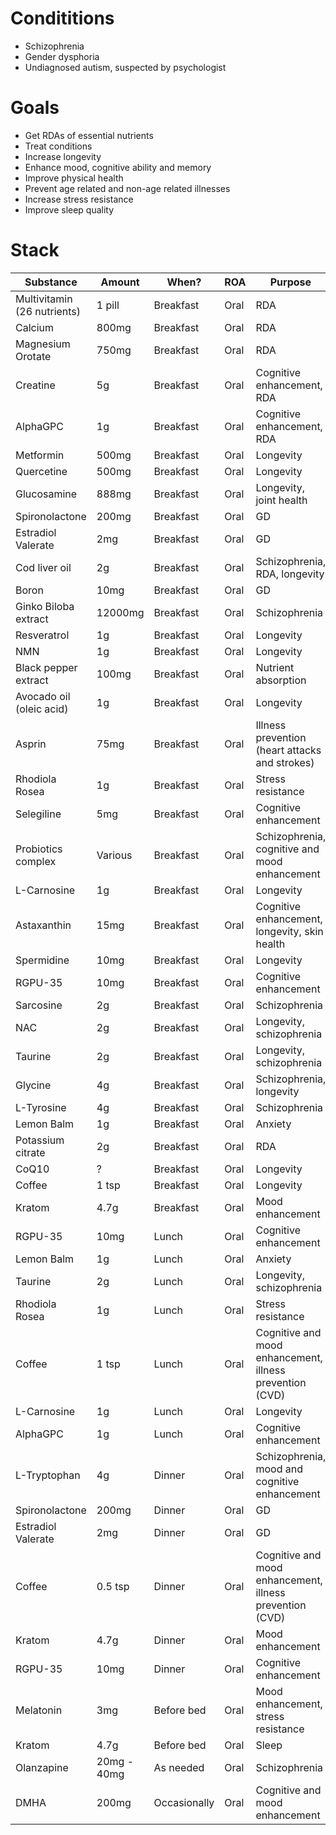 # Condititions
- Schizophrenia
- Gender dysphoria
- Undiagnosed autism, suspected by psychologist

# Goals
- Get RDAs of essential nutrients
- Treat conditions
- Increase longevity
- Enhance mood, cognitive ability and memory
- Improve physical health
- Prevent age related and non-age related illnesses
- Increase stress resistance
- Improve sleep quality

# Stack
| Substance                   | Amount        | When?           | ROA  | Purpose                                                    |
| --------------------------- | ------------- | --------------- | ---- | ------------------------------------------------------- |
| Multivitamin (26 nutrients) | 1 pill        | Breakfast       | Oral | RDA                                                     |
| Calcium                     | 800mg         | Breakfast       | Oral | RDA                                                     |
| Magnesium Orotate                    | 750mg         | Breakfast       | Oral | RDA                                                     |
| Creatine                    | 5g            | Breakfast       | Oral | Cognitive enhancement, RDA                              |
| AlphaGPC                    | 1g         | Breakfast       | Oral | Cognitive enhancement, RDA                              |
| Metformin                   | 500mg         | Breakfast       | Oral | Longevity                                               |
| Quercetine                  | 500mg         | Breakfast       | Oral | Longevity                                               |
| Glucosamine                 | 888mg         | Breakfast       | Oral | Longevity, joint health                                 |
| Spironolactone              | 200mg         | Breakfast       | Oral | GD                                                     |
| Estradiol Valerate          | 2mg           | Breakfast       | Oral | GD                                                     |
| Cod liver oil               | 2g            | Breakfast       | Oral | Schizophrenia, RDA, longevity                           |
| Boron                       | 10mg          | Breakfast       | Oral | GD                          |
| Ginko Biloba extract        | 12000mg       | Breakfast       | Oral | Schizophrenia                                           |
| Resveratrol                 | 1g            | Breakfast       | Oral | Longevity                                               |
| NMN                         | 1g            | Breakfast       | Oral | Longevity                                               |
| Black pepper extract        | 100mg         | Breakfast       | Oral | Nutrient absorption                                     |
| Avocado oil (oleic acid)    | 1g            | Breakfast       | Oral | Longevity                                               |
| Asprin                      | 75mg          | Breakfast       | Oral | Illness prevention (heart attacks and strokes)                          |
| Rhodiola Rosea              | 1g            | Breakfast       | Oral | Stress resistance                                       |
| Selegiline                  | 5mg           | Breakfast       | Oral | Cognitive enhancement                                   |
| Probiotics complex          | Various       | Breakfast       | Oral | Schizophrenia, cognitive and mood enhancement           |
| L-Carnosine                 | 1g            | Breakfast       | Oral | Longevity                                               |
| Astaxanthin           | 15mg            | Breakfast       | Oral | Cognitive enhancement, longevity, skin health                                                     |
| Spermidine           | 10mg            | Breakfast       | Oral | Longevity                                                     |
| RGPU-35           | 10mg            | Breakfast       | Oral | Cognitive enhancement                                                     |
| Sarcosine                   | 2g            | Breakfast       | Oral | Schizophrenia                                           |
| NAC                         | 2g            | Breakfast       | Oral | Longevity, schizophrenia                                |
| Taurine                     | 2g            | Breakfast       | Oral | Longevity, schizophrenia                                |
| Glycine                     | 4g            | Breakfast       | Oral | Schizophrenia, longevity                                |
| L-Tyrosine                  | 4g            | Breakfast       | Oral | Schizophrenia                                           |
| Lemon Balm                  | 1g            | Breakfast       | Oral | Anxiety                                                 |
| Potassium citrate           | 2g            | Breakfast       | Oral | RDA                                                     |
| CoQ10                       | ?             | Breakfast       | Oral | Longevity                                               |
| Coffee                       | 1 tsp             | Breakfast       | Oral | Longevity                                               |
| Kratom                      | 4.7g            | Breakfast   | Oral | Mood enhancement                                        |
| RGPU-35           | 10mg            | Lunch       | Oral | Cognitive enhancement                                                     |
| Lemon Balm                  | 1g            | Lunch       | Oral | Anxiety                                                 |
| Taurine                     | 2g            | Lunch       | Oral | Longevity, schizophrenia                                |
| Rhodiola Rosea              | 1g            | Lunch       | Oral | Stress resistance                                       |
| Coffee                       | 1 tsp             | Lunch       | Oral | Cognitive and mood enhancement, illness prevention (CVD) |
| L-Carnosine                 | 1g            | Lunch       | Oral | Longevity                                               |
| AlphaGPC                    | 1g         | Lunch       | Oral | Cognitive enhancement                             |
| L-Tryptophan                | 4g            | Dinner          | Oral | Schizophrenia, mood and cognitive enhancement |
| Spironolactone              | 200mg         | Dinner           | Oral | GD                                                     |
| Estradiol Valerate          | 2mg           | Dinner           | Oral | GD                                                     |
| Coffee                       | 0.5 tsp             | Dinner       | Oral | Cognitive and mood enhancement, illness prevention (CVD) |
| Kratom                      | 4.7g            | Dinner   | Oral | Mood enhancement                                        |
| RGPU-35           | 10mg            | Dinner       | Oral | Cognitive enhancement                                                     |
| Melatonin                   | 3mg           | Before bed          | Oral | Mood enhancement, stress resistance                     |
| Kratom                      | 4.7g            | Before bed   | Oral | Sleep                                        |
| Olanzapine                  | 20mg - 40mg   | As needed       | Oral | Schizophrenia                                           |
| DMHA                        | 200mg | Occasionally | Oral | Cognitive and mood enhancement                          |
